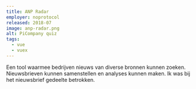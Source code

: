```yaml
---
title: ANP Radar
employer: noprotocol
released: 2018-07
image: anp-radar.png
alt: PiCompany quiz
tags:
  - vue
  - vuex
---
```


Een tool waarmee bedrijven nieuws van diverse bronnen kunnen zoeken. Nieuwsbrieven kunnen samenstellen en analyses kunnen maken.
Ik was bij het nieuwsbrief gedeelte betrokken.

